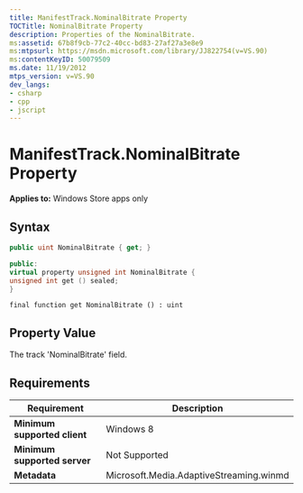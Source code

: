 ```yaml
---
title: ManifestTrack.NominalBitrate Property
TOCTitle: NominalBitrate Property
description: Properties of the NominalBitrate.
ms:assetid: 67b8f9cb-77c2-40cc-bd83-27af27a3e8e9
ms:mtpsurl: https://msdn.microsoft.com/library/JJ822754(v=VS.90)
ms:contentKeyID: 50079509
ms.date: 11/19/2012
mtps_version: v=VS.90
dev_langs:
- csharp
- cpp
- jscript
---
```


# ManifestTrack.NominalBitrate Property

**Applies to:** Windows Store apps only

## Syntax

```csharp
public uint NominalBitrate { get; }
```

```cpp
public:
virtual property unsigned int NominalBitrate {
unsigned int get () sealed;
}
```

```jscript
final function get NominalBitrate () : uint
```

## Property Value

The track 'NominalBitrate' field.

## Requirements

|Requirement|Description|
|--- |--- |
|**Minimum supported client**|Windows 8|
|**Minimum supported server**|Not Supported|
|**Metadata**|Microsoft.Media.AdaptiveStreaming.winmd|
